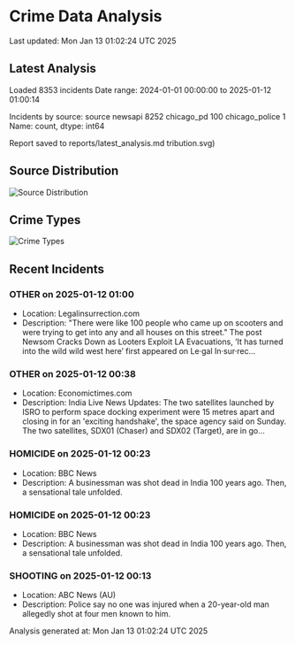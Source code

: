 # Crime Data Analysis
Last updated: Mon Jan 13 01:02:24 UTC 2025

## Latest Analysis

Loaded 8353 incidents
Date range: 2024-01-01 00:00:00 to 2025-01-12 01:00:14

Incidents by source:
source
newsapi           8252
chicago_pd         100
chicago_police       1
Name: count, dtype: int64

Report saved to reports/latest_analysis.md
tribution.svg)

## Source Distribution
![Source Distribution](images/source_distribution.svg)

## Crime Types
![Crime Types](images/crime_types.svg)

## Recent Incidents

### OTHER on 2025-01-12 01:00
- Location: Legalinsurrection.com
- Description: "There were like 100 people who came up on scooters and were trying to get into any and all houses on this street."
The post Newsom Cracks Down as Looters Exploit LA Evacuations, ‘It has turned into the wild wild west here’ first appeared on Le·gal In·sur·rec…


### OTHER on 2025-01-12 00:38
- Location: Economictimes.com
- Description: India Live News Updates: The two satellites launched by ISRO to perform space docking experiment were 15 metres apart and closing in for an 'exciting handshake', the space agency said on Sunday. The two satellites, SDX01 (Chaser) and SDX02 (Target), are in go…


### HOMICIDE on 2025-01-12 00:23
- Location: BBC News
- Description: A businessman was shot dead in India 100 years ago. Then, a sensational tale unfolded.


### HOMICIDE on 2025-01-12 00:23
- Location: BBC News
- Description: A businessman was shot dead in India 100 years ago. Then, a sensational tale unfolded.


### SHOOTING on 2025-01-12 00:13
- Location: ABC News (AU)
- Description: Police say no one was injured when a 20-year-old man allegedly shot at four men known to him.

Analysis generated at: Mon Jan 13 01:02:24 UTC 2025
